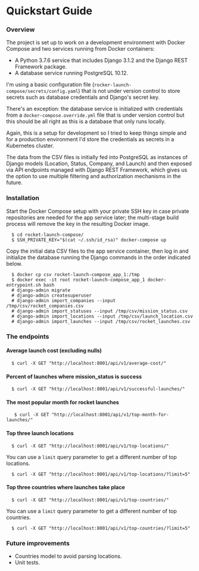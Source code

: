 # Quickstart Guide

### Overview

The project is set up to work on a development environment with Docker Compose and two services running from Docker containers:

- A Python 3.7.6 service that includes Django 3.1.2 and the Django REST Framework package.
- A database service running PostgreSQL 10.12.

I'm using a basic configuration file (`rocker-launch-compose/secrets/config.yaml`) that is not under version control to store secrets such as database credentials and Django's secret key.

There's an exception: the database service is initialized with credentials from a `docker-compose.override.yml` file that is under version control but this should be all right as this is a database that only runs locally.

Again, this is a setup for development so I tried to keep things simple and for a production environment I'd store the credentials as secrets in a Kubernetes cluster.

The data from the CSV files is initially fed into PostgreSQL as instances of Django models (Location, Status, Company, and Launch) and then exposed via API endpoints managed with Django REST Framework, which gives us the option to use multiple filtering and authorization mechanisms in the future.

### Installation

Start the Docker Compose setup with your private SSH key in case private repositories are needed for the app service later; the multi-stage build process will remove the key in the resulting Docker image.

```
  $ cd rocket-launch-compose/
  $ SSH_PRIVATE_KEY="$(cat ~/.ssh/id_rsa)" docker-compose up
```

Copy the initial data CSV files to the app service container, then log in and initialize the database running the Django commands in the order indicated below. 

```
  $ docker cp csv rocket-launch-compose_app_1:/tmp
  $ docker exec -it root rocket-launch-compose_app_1 docker-entrypoint.sh bash
  # django-admin migrate
  # django-admin createsuperuser
  # django-admin import_companies --input /tmp/csv/rocket_companies.csv
  # django-admin import_statuses --input /tmp/csv/mission_status.csv
  # django-admin import_locations --input /tmp/csv/launch_location.csv
  # django-admin import_launches --input /tmp/csv/rocket_launches.csv
```

### The endpoints

#### Average launch cost (excluding nulls)

```
  $ curl -X GET "http://localhost:8001/api/v1/average-cost/"
```

#### Percent of launches where mission_status is success

```
  $ curl -X GET "http://localhost:8001/api/v1/successful-launches/"
```

#### The most popular month for rocket launches

```
   $ curl -X GET "http://localhost:8001/api/v1/top-month-for-launches/"
```

#### Top three launch locations

```
  $ curl -X GET "http://localhost:8001/api/v1/top-locations/"
```

You can use a `limit` query parameter to get a different number of top locations.

```
  $ curl -X GET "http://localhost:8001/api/v1/top-locations/?limit=5"
```

#### Top three countries where launches take place

```
  $ curl -X GET "http://localhost:8001/api/v1/top-countries/"
```

You can use a `limit` query parameter to get a different number of top countries.

``` 
  $ curl -X GET "http://localhost:8001/api/v1/top-countries/?limit=5"
```

### Future improvements

- Countries model to avoid parsing locations.
- Unit tests.

